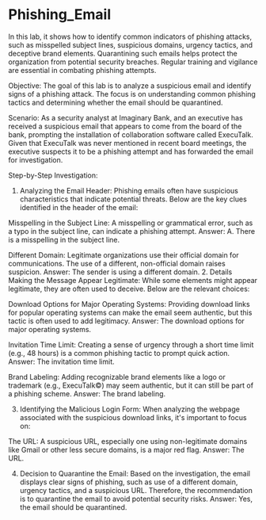 # Phishing_Email
In this lab, it shows how to identify common indicators of phishing attacks, such as misspelled subject lines, suspicious domains, urgency tactics, and deceptive brand elements. Quarantining such emails helps protect the organization from potential security breaches. Regular training and vigilance are essential in combating phishing attempts.


Objective:
The goal of this lab is to analyze a suspicious email and identify signs of a phishing attack. The focus is on understanding common phishing tactics and determining whether the email should be quarantined.

Scenario:
As a security analyst at Imaginary Bank, and an executive has received a suspicious email that appears to come from the board of the bank, prompting the installation of collaboration software called ExecuTalk. Given that ExecuTalk was never mentioned in recent board meetings, the executive suspects it to be a phishing attempt and has forwarded the email for investigation.

Step-by-Step Investigation:
1. Analyzing the Email Header:
Phishing emails often have suspicious characteristics that indicate potential threats. Below are the key clues identified in the header of the email:

Misspelling in the Subject Line:
A misspelling or grammatical error, such as a typo in the subject line, can indicate a phishing attempt.
Answer: A. There is a misspelling in the subject line.

Different Domain:
Legitimate organizations use their official domain for communications. The use of a different, non-official domain raises suspicion.
Answer: The sender is using a different domain.
2. Details Making the Message Appear Legitimate:
While some elements might appear legitimate, they are often used to deceive. Below are the relevant choices:

Download Options for Major Operating Systems:
Providing download links for popular operating systems can make the email seem authentic, but this tactic is often used to add legitimacy.
Answer: The download options for major operating systems.

Invitation Time Limit:
Creating a sense of urgency through a short time limit (e.g., 48 hours) is a common phishing tactic to prompt quick action.
Answer: The invitation time limit.

Brand Labeling:
Adding recognizable brand elements like a logo or trademark (e.g., ExecuTalk©) may seem authentic, but it can still be part of a phishing scheme.
Answer: The brand labeling.

3. Identifying the Malicious Login Form:
When analyzing the webpage associated with the suspicious download links, it's important to focus on:

The URL:
A suspicious URL, especially one using non-legitimate domains like Gmail or other less secure domains, is a major red flag.
Answer: The URL.

4. Decision to Quarantine the Email:
Based on the investigation, the email displays clear signs of phishing, such as use of a different domain, urgency tactics, and a suspicious URL. Therefore, the recommendation is to quarantine the email to avoid potential security risks.
Answer: Yes, the email should be quarantined.





